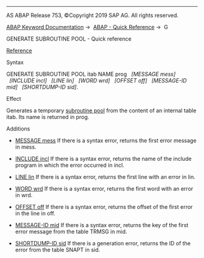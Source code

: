   

* * *

AS ABAP Release 753, ©Copyright 2019 SAP AG. All rights reserved.

[ABAP Keyword Documentation](javascript:call_link\('abenabap.htm'\)) →  [ABAP - Quick Reference](javascript:call_link\('abenabap_shortref.htm'\)) →  G

GENERATE SUBROUTINE POOL - Quick reference

[Reference](javascript:call_link\('abapgenerate_subroutine_pool.htm'\))

Syntax

GENERATE SUBROUTINE POOL itab NAME prog
  *\[*MESSAGE mess*\]*
  *\[*INCLUDE incl*\]*
  *\[*LINE lin*\]*
  *\[*WORD wrd*\]*
  *\[*OFFSET off*\]*
  *\[*MESSAGE-ID mid*\]*
  *\[*SHORTDUMP-ID sid*\]*.

Effect

Generates a temporary [subroutine pool](javascript:call_link\('abensubroutine_pool_glosry.htm'\) "Glossary Entry") from the content of an internal table itab. Its name is returned in prog.

Additions

-   [MESSAGE mess](javascript:call_link\('abapgenerate_subr_error_handling.htm'\))
    If there is a syntax error, returns the first error message in mess.
    
-   [INCLUDE incl](javascript:call_link\('abapgenerate_subr_error_handling.htm'\))
    If there is a syntax error, returns the name of the include program in which the error occurred in incl.
    
-   [LINE lin](javascript:call_link\('abapgenerate_subr_error_handling.htm'\))
    If there is a syntax error, returns the first line with an error in lin.
    
-   [WORD wrd](javascript:call_link\('abapgenerate_subr_error_handling.htm'\))
    If there is a syntax error, returns the first word with an error in wrd.
    
-   [OFFSET off](javascript:call_link\('abapgenerate_subr_error_handling.htm'\))
    If there is a syntax error, returns the offset of the first error in the line in off.
    
-   [MESSAGE-ID mid](javascript:call_link\('abapgenerate_subr_error_handling.htm'\))
    If there is a syntax error, returns the key of the first error message from the table TRMSG in mid.
    
-   [SHORTDUMP-ID sid](javascript:call_link\('abapgenerate_subr_error_handling.htm'\))
    If there is a generation error, returns the ID of the error from the table SNAPT in sid.